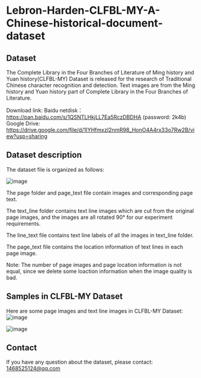 # Lebron-Harden-CLFBL-MY-A-Chinese-historical-document-dataset

Dataset
---

The Complete Library in the Four Branches of Literature of Ming history and Yuan history(CLFBL-MY) Dataset is released for the research of Traditional Chinese character recognition and detection. Text images are from the Ming history and Yuan history part of Complete Library in the Four Branches of Literature.

Download link:
Baidu netdisk： https://pan.baidu.com/s/1QSNTLHkjLL7Ea5RczDBDHA (password: 2k4b)
Google Drive: https://drive.google.com/file/d/1IYHfmxzI2nmR98_HonO4A4rx33o7Rw2B/view?usp=sharing

Dataset description
---

The dataset file is organized as follows:

![image](https://user-images.githubusercontent.com/74600923/148665961-c4b41e4a-48be-477d-b274-dcc19f7c8337.png)

The page folder and page_text file contain images and corresponding page text.

The text_line folder contains text line images which are cut from the original page images, and the images are all rotated 90° for our experiment requirements.

The line_text file contains text line labels of all the images in text_line folder.

The page_text file contains the location information of text lines in each page image.

Note: The number of page images and page location information is not equal, since we delete some loaction information when the image quality is bad.

Samples in CLFBL-MY Dataset
---
Here are some page images and text line images in CLFBL-MY Dataset:
![image](https://user-images.githubusercontent.com/74600923/148666261-ccd04411-ab27-43ef-8426-8a45259624d9.png)

![image](https://user-images.githubusercontent.com/74600923/148666286-cc88ceba-4f2f-4139-aa63-6c1c7486e07f.png)


Contact
---
If you have any question about the dataset, please contact: 1468525124@qq.com

